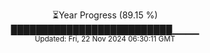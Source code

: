 <p align="center">
⏳Year Progress (89.15 %) <br>
██████████████████████████▁▁▁▁ <br>
<sub>Updated: Fri, 22 Nov 2024 06:30:11 GMT</sub>
</p>

